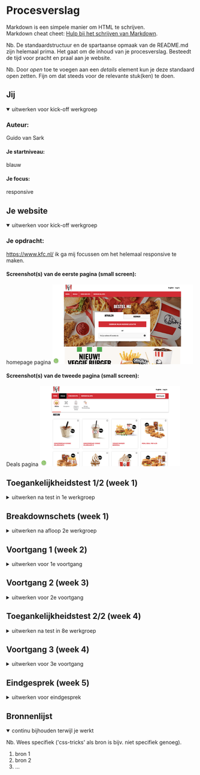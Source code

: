 # Procesverslag
Markdown is een simpele manier om HTML te schrijven.  
Markdown cheat cheet: [Hulp bij het schrijven van Markdown](https://github.com/adam-p/markdown-here/wiki/Markdown-Cheatsheet).

Nb. De standaardstructuur en de spartaanse opmaak van de README.md zijn helemaal prima. Het gaat om de inhoud van je procesverslag. Besteedt de tijd voor pracht en praal aan je website.

Nb. Door *open* toe te voegen aan een *details* element kun je deze standaard open zetten. Fijn om dat steeds voor de relevante stuk(ken) te doen.





## Jij

<details open>
  <summary>uitwerken voor kick-off werkgroep</summary>

  ### Auteur:
  Guido van Sark

  #### Je startniveau:
  blauw

  #### Je focus:
  responsive
 
</details>





## Je website

<details open>
  <summary>uitwerken voor kick-off werkgroep</summary>

  ### Je opdracht:
  https://www.kfc.nl/
  ik ga mij focussen om het helemaal responsive te maken.

  #### Screenshot(s) van de eerste pagina (small screen): 
  homepage pagina
  <img src="readme-images/hoofdpagina.png" width="375px" alt="bestel nu pagina">

  #### Screenshot(s) van de tweede pagina (small screen):
  Deals pagina 
  <img src="readme-images/dealspagina.png" width="375px" alt="De deals">
 
</details>



## Toegankelijkheidstest 1/2 (week 1)

<details>
  <summary>uitwerken na test in 1e werkgroep</summary>

  ### Wie en wat?
  Test van de website: KFC
  Getest door Lynn Wolters
  Site is gekozen door Guido Van Sark

  ### Bevindingen
  Hieronder zie je een lijst van alle bevindingen die zijn gedaan.

  #### Screenreader
  Links: Alle linkjes doen het.

  Koppen: Meeste koppen doen het niet omdat het plaatjes zijn.

  Formulierregelaars: Doet het goed, de elementen waar je wat in kan vullen worden opgenoemd.

  Oriëntatiepunten: Doet het alleen op het logo en op de gehele body van de website, bij de rest wordt er niet verteld waar je bent.

  Navigatie: Doet het niet, leest navigatie items niet voor.

  Tekens: Doet het ook niet, bij geen enkel teken wordt er verteld wat het is.

  Woorden: Doet het niet, leest geen enkel woord voor.

  Vensterspots: Doet het niet, pakt geen enkel venster op de website.

  #### Muis en Toetsenbord 
  Muis: 
  Grote knoppen hebben geen hover
  Navigatiebar items hebben geen hover.
  Social media icons doen het niet onderaan de footer.

  Toetsenbord:
  Tab knop werkt goed om door alle elementen heen te gaan, het is alleen niet duidelijk hoe je ermee terug kan.
  Met de spatie balk kan je snel naar beneden, het is niet duidelijk hoe je omhoog gaat.
  Met de omhoog en omlaag knopjes kan je scrollen.

  Kleurtjes:
  Je kan van alles nog zien wat het is, wel wordt het eten soms minder lekker door de kleur die het krijgt.

  #### Motoriek (shocks, elastiekjes)
  Spieren Apparaat:
  De website is (als je je focust) goed te gebruiken, wel zijn sommige items te klein (knoppen, links), waardoor het moeilijk wordt om er op te klikken.

  Concentratie test:
  Website is goed te besturen.

  #### Visueel (brillen, contrast, kleurenblind, dark/light). 
  Brillen:
  Hemifield Loss: alles is nog goed te zien.
  Color #0779P: alles is nog goed te zien.
  Peripheral Field Loss: de tekst is te klein om te lezen en de plaatjes zijn te groot om in een oogopslag te kunnen zien.
  Central Field Loss: alles is nog goed te zien.
  Low Contrast #0778P: alles is redelijk goed te zien, de tekst kleur kan anders omdat die teveel vervaagt.
  Combined Loss Diabetic Disease: alles is nog goed te zien.

</details>



## Breakdownschets (week 1)

<details>
  <summary>uitwerken na afloop 2e werkgroep</summary>

  ### de hele pagina van homepage: 
  <img src="readme-images/breakdownschetsbeginschermguidovansark.jpg" width="375px" alt="breakdownschets van de hompepage pagina">

  ### de hele pagina van deals: 
  <img src="readme-images/breakdownschetsdealsguidovansark.jpg" width="375px" alt="breakdown van de deals pagina">
</details>





## Voortgang 1 (week 2)

<details>
  <summary>uitwerken voor 1e voortgang</summary>

  ### Stand van zaken
  Ik heb veel gehad aan de oefeningen dit heeft mij veel hulp gebracht om te werken met teksten in afbeeldingen. Alleen ik had een vraag over hoe ik De h1 kon verbergen voor de gebruiker maar niet voor de screenreader? En hoe kan ik de button mee laten verschuiven met de afbeedling?

  <img src="readme-images/buttonmeeschuiven.jpg" width="375px" alt="button laten meeschuiven met de pagina">

  ### Agenda voor meeting
  samen met je groepje opstellen

  student 1: Guido: 
  Vraag1: Hoe verberg je de H1 voor de gebruiker en dat de screenreader hem wel kan lezen?
  Vraag2: Hoe laat je de buttons mee schuiven met de afbeelding? 

  student 2: Chloe: 
  Vraag1: Hoe kan je de navigatiebar hergroeperen als de site groter wordt?

  student 3: Lynn: 
  Vraag1: Wat is de beste manier om sliders in je site te implenteren die responsive ook goed werken?
  
  ### Verslag van meeting
  hier na afloop snel de uitkomsten van de meeting vastleggen

  - punt 1: Als je je website inspecteert moet je nooit je telefoon aanzetten in de inspecter.
  - punt 2: Probeer de elementen te benoemen met nth-of-type niet met classes.
  - Punt 3: Nier meer dan 1 H1 gebruiken op je website. 
  - Punt 4: Om ervoor te zorgen dat de H1 verborgen is voor de gebruiker kun je met position:fixed, left:-9999em en top:0. Zo is hij helemaal links weggestopt.
  - Punt 4: Schrijf een nette html waar alles goed en duidelijk onder elkaar staat.
  - Punt 5: Van alle buttons een link maken met de a.
  - Punt 6: Door te werken met Position: fixed. kun je een afbeedling op de juiste plek zetten dit geldt ook voor een button.

</details>





## Voortgang 2 (week 3)

<details>
  <summary>uitwerken voor 2e voortgang</summary>

  ### Stand van zaken
  Ik ben verder gekomen met mijn website en heb hulp kunnen krijgen van de student assistent. Ik had nog wel een vraag over hoe ik een menu vast kan zetten aan de bovenkant van je scherm zodat hij als je scrollt mee gaat?


  ### Agenda voor meeting
  samen met je groepje opstellen

  student 1: Guido: 
  Vraag1: Hoe kun je een blok vastzetten terwijl je scrollt?

  student 2: Chloe: 
  Vraag1: Hoe blijft de content dezelfde grootte als je de pagina vergroot en verkleint? 
  Vraag2: Hoe kun je caroussel pijltjes maken waar je op kunt klikken en navigeren?

  student 3: Lynn: 
  Vraag1: Hoe maak je een button in de slider die ervoor zorgt dat je een andere kleur kunt selecteren?


  ### Verslag van meeting
  hier na afloop snel de uitkomsten van de meeting vastleggen
  Ik was niet aanwezig bij deze meeting, maar heb wel te horen gekregen van mijn team wat ze hebben besproken.

  - punt 1: Geef de buttons een bepaalde style om ervoor te zorgen dat images hier geen effect op hebben 
  - punt 2: Antwoord gekregen hoe je bepaalde dingen positioneert. Dit doe je met position: static, relative, fixed, absolute en sticky.
  - Punt 3: Om caroussel pijltjes te maken moet je met javascript gaan werken.
  - Punt 4: Als je de pagina responsive wil houden kun je werken met initial-scale. Zo schaalt de content mee.
  - Punt 5: Met position: sticky kun je het element boven aan de pagina vast zetten terwijl je scrolt.

</details>





## Toegankelijkheidstest 2/2 (week 4)

<details>
  <summary>uitwerken na test in 8e werkgroep</summary>

  ### Wie en wat?
  Het Testen van de zeflgemaakte website KFC.
  Getest door Guido van Sark
  Site is gekozen door Guido Van Sark

  ### Bevindingen
  Lijst met je bevindingen die in de test naar voren kwamen (geef ook aan wat er verbeterd is):

  #### Screenreader
  Alle links doen het van de site dit lijkt goed te werken. Je navigeert gemakelijk van 
  link tot link. 

  De meeste koppen worden uitgesproken door de screenreader alleen op het scherm wordt je 
  niet gelijkt naar waar hij op dat moment zich bevindt.

  Formulierregelaars: De hij gaat alle elementen af en laat zien of je het iets wilt 
  invullen of een lijst wilt uitvouwen. 

  Oriëntatiepunten: Hij laat zien dat je ons kunt volgen en dat je op de link kan drukken 
  van de appstore. Bij de rest wordt er niet verteld waar je je bevindt op de site.

  Navigatie: Hij vertelt dat je aan het begin bent van de navigatie. Hij toont alle items 
  die zich in dit veld bevinden. Bij het laatste onderdeel verteld hij dat je aan het 
  einde van de naviagtie bent.

  Tekens: Hij verteld bij elk item wat het is en wat voor teken het dus is.

  Woorden: Hij leest alle worden voor, ook de worden die je niet ziet op de site zelf. 
  deze zijn verborgen voor de gebruiker.

  Vensterspots: Hij laat alleen de koppen zien als vensterspot.

  #### Muis en Toetsenbord 
  Muis: 
  Alle items hebben een duidelijke hover. Ze laten zien bij welk item je je bevindt.

  Toetsenbord:
  Met de Tab knop kun je gemakkelijk alle elementen langs gaan. Het niet duidelijk hoe je 
  terug navigeert naar je vorige tab optie.
  De optie met de pijltjes toesten voor omhoog en omlaag scrollen werkt.
  Met de spatie balk kun je snel naar beneden scrollen.
  Met de enter knop kun je goedkeuren waar je wilt heen navigeren.

  Kleurtjes:
  Met de tool colorblindly kun je kijken wat voor effect het heeft op mensen die dit 
  hebben. Alleen geen enkel effect lijkt te werken op mijn site. 

  #### Motoriek (shocks, elastiekjes)
  Ik kon de Motoriek test niet uitvoeren. Ik heb deze les gemist en had de middelen niet 
  om dit te doen, maar ik heb zelf de mijn site getest op de screereader en muis en 
  toetsenbord. Zie hierboven.


  #### Visueel (brillen, contrast, kleurenblind, dark/light). 
  Ik kon de Visueel test niet uitvoeren. Ik heb deze les gemist en had de middelen niet om 
  dit te doen, maar ik heb zelf de mijn site getest op de screereader en muis en 
  toetsenbord. Zie hierboven.

</details>





## Voortgang 3 (week 4)

<details>
  <summary>uitwerken voor 3e voortgang</summary>

  ### Stand van zaken
  Na het werken aan de eerste website heb ik deze nu afgerond en ben ik begonnen aan mijn tweede website. Ik heb veel kunnen vragen aan de student assistenten, maar ik had nog een vraag. Hoe kan ik ervoor zorgen dat een afbeeldingen en een teskt in een zeflde grid column zitten?


  ### Agenda voor meeting
  samen met je groepje opstellen

  student 1: Guido: 
  Vraag1: Hoe kan ik ervoor zorgen dat een afbeeldingen en een teskt in een zeflde grid column komen te zitten?

  student 2: Chloe: 
  Vraag1: Hoe kan je zonder javascript pijltjes maken in de slider?

  student 3: Lynn: 
  Vraag1: Hoe maak je de side navigatie op de product pagina?
  Vraag2: Hoe navigeer je door een slider met buttons?


  ### Verslag van meeting
  hier na afloop snel de uitkomsten van de meeting vastleggen

  - punt 1: Ik was @media vergeten toe te voegen aan mijn css. Hiermee kun je het grid aanpassen.
  - punt 2: Door pijltjes te maken in je slider moet je werken met javascript.
  - punt 3: Door het een min-width en  max-width te geven aan verschillende navigatie balken.
  - punt 4: Dit kun je weg werken met position:fixed, left:-9999em en top:0. 
  - punt 5: Ik moet bij elke html beginnen bij h1 en verder naar beneden tellen en niet een h3 overslaan.


  - ...

</details>





## Eindgesprek (week 5)

<details>
  <summary>uitwerken voor eindgesprek</summary>

  ### Je uitkomst - karakteristiek screenshots:
  <img src="readme-images/dummy-plaatje.jpg" width="375px" alt="uitomst opdracht 1">


  ### Dit ging goed/Heb ik geleerd: 
  Korte omschrijving met plaatjes

  <img src="readme-images/dummy-plaatje.jpg" width="375px" alt="top">


  ### Dit was lastig/Is niet gelukt:
  Korte omschrijving met plaatjes

  <img src="readme-images/dummy-plaatje.jpg" width="375px" alt="bummer">
</details>





## Bronnenlijst

<details open>
  <summary>continu bijhouden terwijl je werkt</summary>

  Nb. Wees specifiek ('css-tricks' als bron is bijv. niet specifiek genoeg).

  1. bron 1
  2. bron 2
  3. ...

</details>